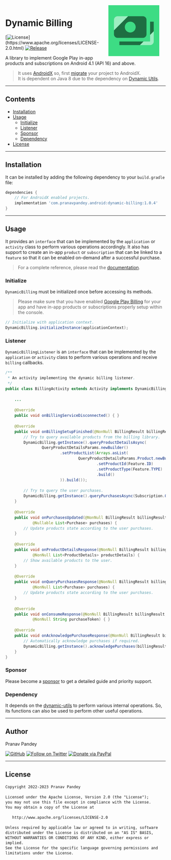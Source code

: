 <img src="./graphics/icon.png" width="160" height="160" align="right" hspace="20">

# Dynamic Billing

[![License](https://img.shields.io/badge/license-Apache%202-4EB1BA.svg?)](https://www.apache.org/licenses/LICENSE-2.0.html)
[![Release](https://img.shields.io/maven-central/v/com.pranavpandey.android/dynamic-billing)](https://search.maven.org/artifact/com.pranavpandey.android/dynamic-billing)

A library to implement Google Play in-app products and subscriptions on Android 
4.1 (API 16) and above.

> It uses [AndroidX][androidx] so, first [migrate][androidx-migrate] your project to AndroidX.
<br/>It is dependent on Java 8 due to the dependency on [Dynamic Utils][dynamic-utils].

---

## Contents

- [Installation](#installation)
- [Usage](#usage)
    - [Initialize](#initialize)
    - [Listener](#listener)
    - [Sponsor](#sponsor)
    - [Dependency](#dependency)
- [License](#license)

---

## Installation

It can be installed by adding the following dependency to your `build.gradle` file:

```groovy
dependencies {
    // For AndroidX enabled projects.
    implementation 'com.pranavpandey.android:dynamic-billing:1.0.4'
}
```

---

## Usage

It provides an `interface` that can be implemented by the `application` or `activity` class to 
perform various operations accordingly. It also has support to create an in-app `product` 
or `subscription` that can be linked to a `feature` so that it can be enabled on-demand after 
a successful purchase.

> For a complete reference, please read the [documentation][documentation].

### Initialize

`DynamicBilling` must be initialized once before accessing its methods.

> Please make sure that you have enabled [Google Play Billing][google play billing] for your app
and have in-app products or subscriptions properly setup within the console.

```java
// Initialize with application context.
DynamicBilling.initializeInstance(applicationContext);
```

### Listener

`DynamicBillingListener` is an `interface` that can be implemented by the `application` or
`activity` class to perform various operations and receive `billing` callbacks.

```java
/**
 * An activity implementing the dynamic billing listener.
 */
public class BillingActivity extends Activity implements DynamicBillingListener {

    ...

    @Override
    public void onBillingServiceDisconnected() { }

    @Override
    public void onBillingSetupFinished(@NonNull BillingResult billingResult) { 
        // Try to query available products from the billing library.
        DynamicBilling.getInstance().queryProductDetailsAsync(
                QueryProductDetailsParams.newBuilder()
                        .setProductList(Arrays.asList(
                                QueryProductDetailsParams.Product.newBuilder()
                                        .setProductId(Feature.ID)
                                        .setProductType(Feature.TYPE)
                                        .build()
                        )).build());

        // Try to query the user purchases.
        DynamicBilling.getInstance().queryPurchasesAsync(Subscription.QUERY_PURCHASES_PARAMS);
    }

    @Override
    public void onPurchasesUpdated(@NonNull BillingResult billingResult,
            @Nullable List<Purchase> purchases) {
        // Update products state according to the user purchases.
    }

    @Override
    public void onProductDetailsResponse(@NonNull BillingResult billingResult,
            @NonNull List<ProductDetails> productDetails) { 
        // Show available products to the user.
    }

    @Override
    public void onQueryPurchasesResponse(@NonNull BillingResult billingResult,
            @NonNull List<Purchase> purchases) {
        // Update products state according to the user purchases.
    }
  
    @Override
    public void onConsumeResponse(@NonNull BillingResult billingResult,
            @NonNull String purchaseToken) { }
  
    @Override
    public void onAcknowledgePurchaseResponse(@NonNull BillingResult billingResult) {
        // Automatically acknowledge purchases if required.
        DynamicBilling.getInstance().acknowledgePurchases(billingResult, purchases);
    }
}
```

### Sponsor

Please become a [sponsor][sponsor] to get a detailed guide and priority support.

### Dependency

It depends on the [dynamic-utils][dynamic-utils] to perform various internal operations. 
So, its functions can also be used to perform other useful operations.

---

## Author

Pranav Pandey

[![GitHub](https://img.shields.io/github/followers/pranavpandey?label=GitHub&style=social)](https://github.com/pranavpandey)
[![Follow on Twitter](https://img.shields.io/twitter/follow/pranavpandeydev?label=Follow&style=social)](https://twitter.com/intent/follow?screen_name=pranavpandeydev)
[![Donate via PayPal](https://img.shields.io/static/v1?label=Donate&message=PayPal&color=blue)](https://paypal.me/pranavpandeydev)

---

## License

    Copyright 2022-2023 Pranav Pandey

    Licensed under the Apache License, Version 2.0 (the "License");
    you may not use this file except in compliance with the License.
    You may obtain a copy of the License at

       http://www.apache.org/licenses/LICENSE-2.0

    Unless required by applicable law or agreed to in writing, software
    distributed under the License is distributed on an "AS IS" BASIS,
    WITHOUT WARRANTIES OR CONDITIONS OF ANY KIND, either express or implied.
    See the License for the specific language governing permissions and
    limitations under the License.


[androidx]: https://developer.android.com/jetpack/androidx
[androidx-migrate]: https://developer.android.com/jetpack/androidx/migrate
[documentation]: https://pranavpandey.github.io/dynamic-billing
[google play billing]: https://developer.android.com/google/play/billing/integrate
[sponsor]: https://github.com/sponsors/pranavpandey
[dynamic-utils]: https://github.com/pranavpandey/dynamic-utils
[dynamic-support]: https://github.com/pranavpandey/dynamic-support
